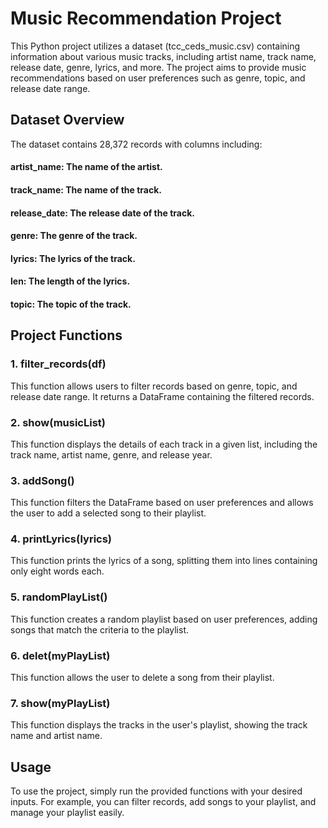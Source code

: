 # Music Recommendation Project
This Python project utilizes a dataset (tcc_ceds_music.csv) containing information about various music tracks, including artist name, track name, release date, genre, lyrics, and more. The project aims to provide music recommendations based on user preferences such as genre, topic, and release date range.

## Dataset Overview
The dataset contains 28,372 records with columns including:

#### artist_name: The name of the artist.
#### track_name: The name of the track.
#### release_date: The release date of the track.
#### genre: The genre of the track.
#### lyrics: The lyrics of the track.
#### len: The length of the lyrics.
#### topic: The topic of the track.

## Project Functions
### 1. filter_records(df)
This function allows users to filter records based on genre, topic, and release date range. It returns a DataFrame containing the filtered records.

### 2. show(musicList)
This function displays the details of each track in a given list, including the track name, artist name, genre, and release year.

### 3. addSong()
This function filters the DataFrame based on user preferences and allows the user to add a selected song to their playlist.

### 4. printLyrics(lyrics)
This function prints the lyrics of a song, splitting them into lines containing only eight words each.

### 5. randomPlayList()
This function creates a random playlist based on user preferences, adding songs that match the criteria to the playlist.

### 6. delet(myPlayList)
This function allows the user to delete a song from their playlist.

### 7. show(myPlayList)
This function displays the tracks in the user's playlist, showing the track name and artist name.

## Usage
To use the project, simply run the provided functions with your desired inputs. For example, you can filter records, add songs to your playlist, and manage your playlist easily.
